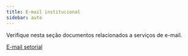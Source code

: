 ```yaml
---
title: E-mail institucional 
sidebar: auto
---
```


Verifique nesta seção documentos relacionados a serviços de e-mail.

[E-mail setorial](/rotas/email/setorial.html)

